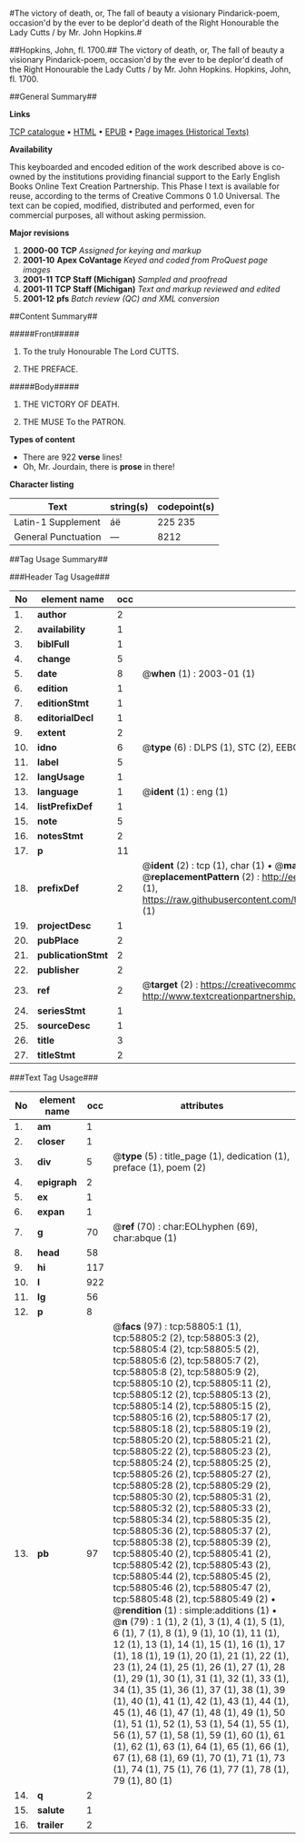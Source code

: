 #The victory of death, or, The fall of beauty a visionary Pindarick-poem, occasion'd by the ever to be deplor'd death of the Right Honourable the Lady Cutts / by Mr. John Hopkins.#

##Hopkins, John, fl. 1700.##
The victory of death, or, The fall of beauty a visionary Pindarick-poem, occasion'd by the ever to be deplor'd death of the Right Honourable the Lady Cutts / by Mr. John Hopkins.
Hopkins, John, fl. 1700.

##General Summary##

**Links**

[TCP catalogue](http://www.ota.ox.ac.uk/tcp/)  • 
[HTML](http://tei.it.ox.ac.uk/tcp/Texts-HTML/free/A44/A44451.html)  • 
[EPUB](http://tei.it.ox.ac.uk/tcp/Texts-EPUB/free/A44/A44451.epub) • 
[Page images (Historical Texts)](https://data.historicaltexts.jisc.ac.uk/view?pubId=eebo-12283558e&pageId=eebo-12283558e-58805-1)

**Availability**

This keyboarded and encoded edition of the
	       work described above is co-owned by the institutions
	       providing financial support to the Early English Books
	       Online Text Creation Partnership. This Phase I text is
	       available for reuse, according to the terms of Creative
	       Commons 0 1.0 Universal. The text can be copied,
	       modified, distributed and performed, even for
	       commercial purposes, all without asking permission.

**Major revisions**

1. __2000-00__ __TCP__ *Assigned for keying and markup*
1. __2001-10__ __Apex CoVantage__ *Keyed and coded from ProQuest page images*
1. __2001-11__ __TCP Staff (Michigan)__ *Sampled and proofread*
1. __2001-11__ __TCP Staff (Michigan)__ *Text and markup reviewed and edited*
1. __2001-12__ __pfs__ *Batch review (QC) and XML conversion*

##Content Summary##

#####Front#####

1. To the truly Honourable The Lord CUTTS.

1. THE PREFACE.

#####Body#####

1. THE VICTORY OF DEATH.

1. THE MUSE To the PATRON.

**Types of content**

  * There are 922 **verse** lines!
  * Oh, Mr. Jourdain, there is **prose** in there!

**Character listing**


|Text|string(s)|codepoint(s)|
|---|---|---|
|Latin-1 Supplement|áë|225 235|
|General Punctuation|—|8212|

##Tag Usage Summary##

###Header Tag Usage###

|No|element name|occ|attributes|
|---|---|---|---|
|1.|__author__|2||
|2.|__availability__|1||
|3.|__biblFull__|1||
|4.|__change__|5||
|5.|__date__|8| @__when__ (1) : 2003-01 (1)|
|6.|__edition__|1||
|7.|__editionStmt__|1||
|8.|__editorialDecl__|1||
|9.|__extent__|2||
|10.|__idno__|6| @__type__ (6) : DLPS (1), STC (2), EEBO-CITATION (1), OCLC (1), VID (1)|
|11.|__label__|5||
|12.|__langUsage__|1||
|13.|__language__|1| @__ident__ (1) : eng (1)|
|14.|__listPrefixDef__|1||
|15.|__note__|5||
|16.|__notesStmt__|2||
|17.|__p__|11||
|18.|__prefixDef__|2| @__ident__ (2) : tcp (1), char (1)  •  @__matchPattern__ (2) : ([0-9\-]+):([0-9IVX]+) (1), (.+) (1)  •  @__replacementPattern__ (2) : http://eebo.chadwyck.com/downloadtiff?vid=$1&page=$2 (1), https://raw.githubusercontent.com/textcreationpartnership/Texts/master/tcpchars.xml#$1 (1)|
|19.|__projectDesc__|1||
|20.|__pubPlace__|2||
|21.|__publicationStmt__|2||
|22.|__publisher__|2||
|23.|__ref__|2| @__target__ (2) : https://creativecommons.org/publicdomain/zero/1.0/ (1), http://www.textcreationpartnership.org/docs/. (1)|
|24.|__seriesStmt__|1||
|25.|__sourceDesc__|1||
|26.|__title__|3||
|27.|__titleStmt__|2||


###Text Tag Usage###

|No|element name|occ|attributes|
|---|---|---|---|
|1.|__am__|1||
|2.|__closer__|1||
|3.|__div__|5| @__type__ (5) : title_page (1), dedication (1), preface (1), poem (2)|
|4.|__epigraph__|2||
|5.|__ex__|1||
|6.|__expan__|1||
|7.|__g__|70| @__ref__ (70) : char:EOLhyphen (69), char:abque (1)|
|8.|__head__|58||
|9.|__hi__|117||
|10.|__l__|922||
|11.|__lg__|56||
|12.|__p__|8||
|13.|__pb__|97| @__facs__ (97) : tcp:58805:1 (1), tcp:58805:2 (2), tcp:58805:3 (2), tcp:58805:4 (2), tcp:58805:5 (2), tcp:58805:6 (2), tcp:58805:7 (2), tcp:58805:8 (2), tcp:58805:9 (2), tcp:58805:10 (2), tcp:58805:11 (2), tcp:58805:12 (2), tcp:58805:13 (2), tcp:58805:14 (2), tcp:58805:15 (2), tcp:58805:16 (2), tcp:58805:17 (2), tcp:58805:18 (2), tcp:58805:19 (2), tcp:58805:20 (2), tcp:58805:21 (2), tcp:58805:22 (2), tcp:58805:23 (2), tcp:58805:24 (2), tcp:58805:25 (2), tcp:58805:26 (2), tcp:58805:27 (2), tcp:58805:28 (2), tcp:58805:29 (2), tcp:58805:30 (2), tcp:58805:31 (2), tcp:58805:32 (2), tcp:58805:33 (2), tcp:58805:34 (2), tcp:58805:35 (2), tcp:58805:36 (2), tcp:58805:37 (2), tcp:58805:38 (2), tcp:58805:39 (2), tcp:58805:40 (2), tcp:58805:41 (2), tcp:58805:42 (2), tcp:58805:43 (2), tcp:58805:44 (2), tcp:58805:45 (2), tcp:58805:46 (2), tcp:58805:47 (2), tcp:58805:48 (2), tcp:58805:49 (2)  •  @__rendition__ (1) : simple:additions (1)  •  @__n__ (79) : 1 (1), 2 (1), 3 (1), 4 (1), 5 (1), 6 (1), 7 (1), 8 (1), 9 (1), 10 (1), 11 (1), 12 (1), 13 (1), 14 (1), 15 (1), 16 (1), 17 (1), 18 (1), 19 (1), 20 (1), 21 (1), 22 (1), 23 (1), 24 (1), 25 (1), 26 (1), 27 (1), 28 (1), 29 (1), 30 (1), 31 (1), 32 (1), 33 (1), 34 (1), 35 (1), 36 (1), 37 (1), 38 (1), 39 (1), 40 (1), 41 (1), 42 (1), 43 (1), 44 (1), 45 (1), 46 (1), 47 (1), 48 (1), 49 (1), 50 (1), 51 (1), 52 (1), 53 (1), 54 (1), 55 (1), 56 (1), 57 (1), 58 (1), 59 (1), 60 (1), 61 (1), 62 (1), 63 (1), 64 (1), 65 (1), 66 (1), 67 (1), 68 (1), 69 (1), 70 (1), 71 (1), 73 (1), 74 (1), 75 (1), 76 (1), 77 (1), 78 (1), 79 (1), 80 (1)|
|14.|__q__|2||
|15.|__salute__|1||
|16.|__trailer__|2||
